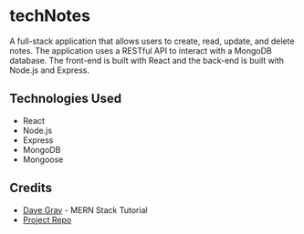 # techNotes

A full-stack application that allows users to create, read, update, and delete notes. The application uses a RESTful API to interact with a MongoDB database. The front-end is built with React and the back-end is built with Node.js and Express.

## Technologies Used

- React
- Node.js
- Express
- MongoDB
- Mongoose

## Credits

- [Dave Gray](https://www.youtube.com/playlist?list=PL0Zuz27SZ-6P4dQUsoDatjEGpmBpcOW8V) - MERN Stack Tutorial
- [Project Repo](https://github.com/gitdagray/mern_stack_course)

